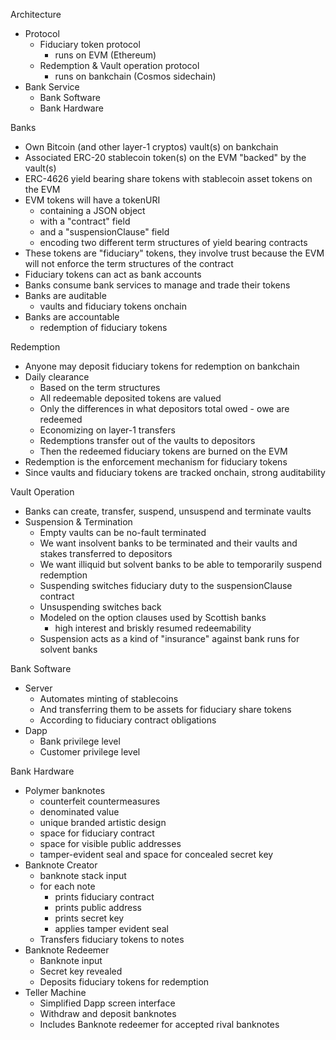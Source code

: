 Architecture

* Protocol
  * Fiduciary token protocol
    * runs on EVM (Ethereum)
  * Redemption & Vault operation protocol
    * runs on bankchain (Cosmos sidechain)
* Bank Service
  * Bank Software
  * Bank Hardware

Banks
* Own Bitcoin (and other layer-1 cryptos) vault(s) on bankchain
* Associated ERC-20 stablecoin token(s) on the EVM "backed" by the vault(s)
* ERC-4626 yield bearing share tokens with stablecoin asset tokens on the EVM
* EVM tokens will have a tokenURI
  * containing a JSON object
  * with a "contract" field
  * and a "suspensionClause" field
  * encoding two different term structures of yield bearing contracts
* These tokens are "fiduciary" tokens, they involve trust because the EVM will not enforce the term structures of the contract
* Fiduciary tokens can act as bank accounts
* Banks consume bank services to manage and trade their tokens
* Banks are auditable
  * vaults and fiduciary tokens onchain
* Banks are accountable
  * redemption of fiduciary tokens

Redemption
* Anyone may deposit fiduciary tokens for redemption on bankchain
* Daily clearance
  * Based on the term structures
  * All redeemable deposited tokens are valued
  * Only the differences in what depositors total owed - owe are redeemed
  * Economizing on layer-1 transfers
  * Redemptions transfer out of the vaults to depositors
  * Then the redeemed fiduciary tokens are burned on the EVM
* Redemption is the enforcement mechanism for fiduciary tokens
* Since vaults and fiduciary tokens are tracked onchain, strong auditability

Vault Operation
* Banks can create, transfer, suspend, unsuspend and terminate vaults
* Suspension & Termination
  * Empty vaults can be no-fault terminated
  * We want insolvent banks to be terminated and their vaults and stakes transferred to depositors
  * We want illiquid but solvent banks to be able to temporarily suspend redemption
  * Suspending switches fiduciary duty to the suspensionClause contract
  * Unsuspending switches back
  * Modeled on the option clauses used by Scottish banks
    * high interest and briskly resumed redeemability
  * Suspension acts as a kind of "insurance" against bank runs for solvent banks

Bank Software
* Server
  * Automates minting of stablecoins
  * And transferring them to be assets for fiduciary share tokens
  * According to fiduciary contract obligations
* Dapp
  * Bank privilege level
  * Customer privilege level

Bank Hardware
* Polymer banknotes
  * counterfeit countermeasures
  * denominated value
  * unique branded artistic design
  * space for fiduciary contract
  * space for visible public addresses
  * tamper-evident seal and space for concealed secret key
* Banknote Creator
  * banknote stack input
  * for each note
    * prints fiduciary contract
    * prints public address
    * prints secret key
    * applies tamper evident seal
  * Transfers fiduciary tokens to notes
* Banknote Redeemer
  * Banknote input
  * Secret key revealed
  * Deposits fiduciary tokens for redemption
* Teller Machine
  * Simplified Dapp screen interface
  * Withdraw and deposit banknotes
  * Includes Banknote redeemer for accepted rival banknotes
